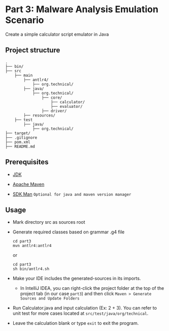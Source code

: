 # Part 3: Malware Analysis Emulation Scenario

Create a simple calculator script emulator in Java

## Project structure

```shell
.
├── bin/
├── src
    ├── main
        ├── antlr4/
            ├── org.technical/
        ├── java/
            ├── org.technical/
                ├── core/
                    ├── calculator/
                    ├── evaluator/
                ├── driver/
        ├── resources/
    ├── test
        ├── java/
            ├── org.technical/
├── target/
├── .gitignore
├── pom.xml
├── README.md
```

## Prerequisites

- [JDK](https://www.oracle.com/fr/java/technologies/javase/jdk11-archive-downloads.html) 

- [Apache Maven](https://maven.apache.org/download.cgi)

- [SDK Man](https://sdkman.io/install/) `Optional for java and maven version manager`

## Usage

- Mark directory src as sources root

- Generate required classes based on grammar .g4 file
    ```shell
  cd part3
  mvn antlr4:antlr4
  ```
  or
    ```shell
  cd part3
  sh bin/antlr4.sh
  ```
  
- Make your IDE includes the generated-sources in its imports.
  - In IntelliJ IDEA, you can right-click the project folder at the top of the project tab (in our case `part3`) and then click `Maven > Generate Sources and Update Folders`

- Run Calculator.java and input calculation (Ex: 2 + 3). You can refer to unit test for more cases located at `src/test/java/org/technical`.

- Leave the calculation blank or type `exit` to exit the program.